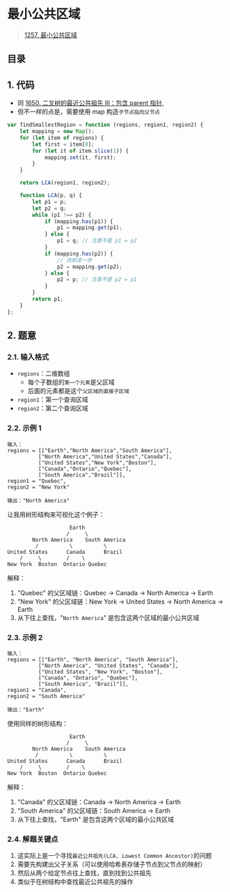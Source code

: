 
# 最小公共区域


>  [1257. 最小公共区域](https://leetcode.cn/problems/smallest-common-region/)


## 目录
<!-- toc -->
 ## 1. 代码 

- 同 [1650. 二叉树的最近公共祖先 III：包含 parent 指针](/post/LXhtNwOW.html),
- 但不一样的点是，需要使用 map 构造`子节点指向父节点`

```javascript
var findSmallestRegion = function (regions, region1, region2) {
    let mapping = new Map();
    for (let item of regions) {
        let first = item[0];
        for (let it of item.slice(1)) {
            mapping.set(it, first);
        }
    }

    return LCA(region1, region2);

    function LCA(p, q) {
        let p1 = p;
        let p2 = q;
        while (p1 !== p2) {
            if (mapping.has(p1)) {
                p1 = mapping.get(p1);
            } else {
                p1 = q; // 注意不是 p1 = p2
            }
            if (mapping.has(p2)) {
                // 向前走一步
                p2 = mapping.get(p2);
            } else {
                p2 = p; // 注意不是 p2 = p1
            }
        }
        return p1;
    }
};
```

## 2. 题意

### 2.1. 输入格式

- `regions`：二维数组
	- 每个子数组的`第一个元素`是父区域
	- 后面的元素都是这个`父区域的直接子区域`
- `region1`：第一个查询区域
- `region2`：第二个查询区域

### 2.2. 示例 1

```
输入：
regions = [["Earth","North America","South America"],
          ["North America","United States","Canada"],
          ["United States","New York","Boston"],
          ["Canada","Ontario","Quebec"],
          ["South America","Brazil"]],
region1 = "Quebec",
region2 = "New York"

输出："North America"
```

让我用树形结构来可视化这个例子：

```
                    Earth
                   /     \
        North America    South America
         /          \          \
United States      Canada      Brazil
    /     \        /    \
New York  Boston  Ontario Quebec
```

解释：
1. "Quebec" 的父区域链：Quebec -> Canada -> North America -> Earth
2. "New York" 的父区域链：New York -> United States -> North America -> Earth
3. 从下往上查找，"`North America`" 是包含这两个区域的最小公共区域

### 2.3. 示例 2

```
输入：
regions = [["Earth", "North America", "South America"],
          ["North America", "United States", "Canada"],
          ["United States", "New York", "Boston"],
          ["Canada", "Ontario", "Quebec"],
          ["South America", "Brazil"]],
region1 = "Canada",
region2 = "South America"

输出："Earth"
```

使用同样的树形结构：

```
                    Earth
                   /     \
        North America    South America
         /          \          \
United States      Canada      Brazil
    /     \        /    \
New York  Boston  Ontario Quebec
```

解释：
1. "Canada" 的父区域链：Canada -> North America -> Earth
2. "South America" 的父区域链：South America -> Earth
3. 从下往上查找，"Earth" 是包含这两个区域的最小公共区域

### 2.4. 解题关键点

1. 这实际上是一个寻找`最近公共祖先(LCA, Lowest Common Ancestor)`的问题
2. 需要先构建出父子关系（可以使用哈希表存储子节点到父节点的映射）
3. 然后从两个给定节点往上查找，直到找到公共祖先
4. 类似于在树结构中查找最近公共祖先的操作
